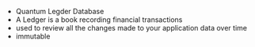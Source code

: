 - Quantum Legder Database
- A Ledger is a book recording financial transactions
- used to review all the changes made to your application data over time
- immutable
  
